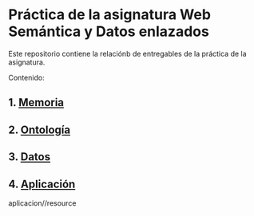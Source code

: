 # Práctica de la asignatura Web Semántica y Datos enlazados

Este repositorio contiene la relaciónb de entregables de la práctica de la asignatura.

Contenido:

## 1. [Memoria](memoria.md)
## 2. [Ontología](/ontologia)
## 3. [Datos](/datos)
## 4. [Aplicación](/aplicacion)

aplicacion/<resource>/resource
